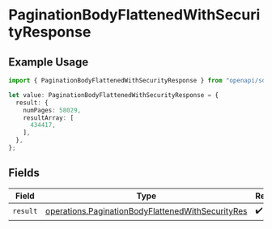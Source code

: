 # PaginationBodyFlattenedWithSecurityResponse

## Example Usage

```typescript
import { PaginationBodyFlattenedWithSecurityResponse } from "openapi/sdk/models/operations";

let value: PaginationBodyFlattenedWithSecurityResponse = {
  result: {
    numPages: 58029,
    resultArray: [
      434417,
    ],
  },
};
```

## Fields

| Field                                                                                                                         | Type                                                                                                                          | Required                                                                                                                      | Description                                                                                                                   |
| ----------------------------------------------------------------------------------------------------------------------------- | ----------------------------------------------------------------------------------------------------------------------------- | ----------------------------------------------------------------------------------------------------------------------------- | ----------------------------------------------------------------------------------------------------------------------------- |
| `result`                                                                                                                      | [operations.PaginationBodyFlattenedWithSecurityRes](../../../sdk/models/operations/paginationbodyflattenedwithsecurityres.md) | :heavy_check_mark:                                                                                                            | N/A                                                                                                                           |